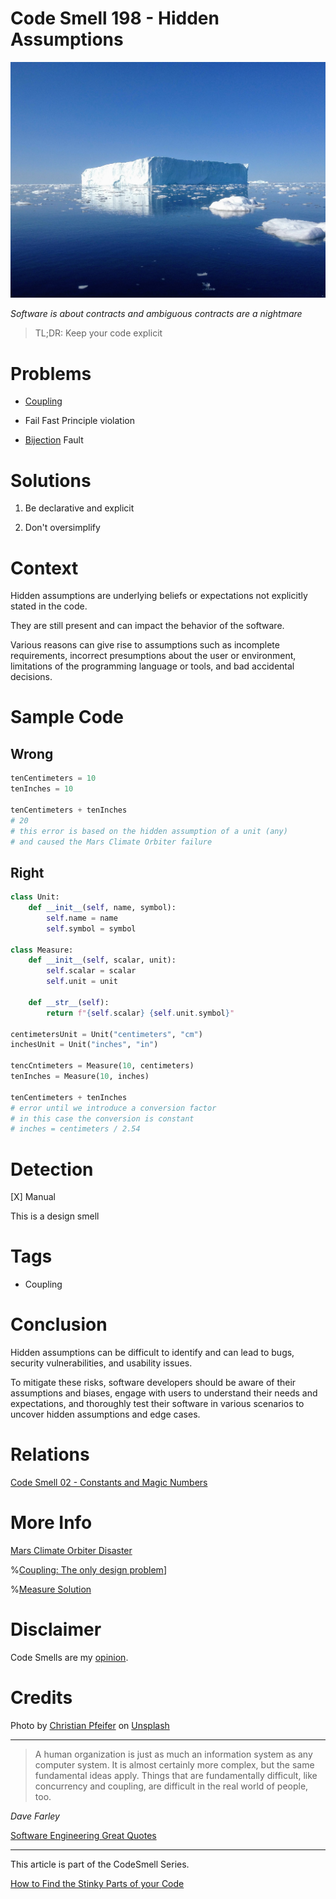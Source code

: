 # Code Smell 198 - Hidden Assumptions
            
![Code Smell 198 - Hidden Assumptions](Code%20Smell%20198%20-%20Hidden%20Assumptions.jpg)

*Software is about contracts and ambiguous contracts are a nightmare*

> TL;DR: Keep your code explicit

# Problems

- [Coupling](https://github.com/mcsee/Software-Design-Articles/tree/main/Articles/Theory/Coupling%20-%20The%20one%20and%20only%20software%20design%20problem/readme.md)

- Fail Fast Principle violation

- [Bijection](https://github.com/mcsee/Software-Design-Articles/tree/main/Articles/Theory/The%20One%20and%20Only%20Software%20Design%20Principle/readme.md) Fault

# Solutions

1.  Be declarative and explicit

2. Don't oversimplify

# Context

Hidden assumptions are underlying beliefs or expectations not explicitly stated in the code.

They are still present and can impact the behavior of the software.

Various reasons can give rise to assumptions such as incomplete requirements, incorrect presumptions about the user or environment, limitations of the programming language or tools, and bad accidental decisions.

# Sample Code

## Wrong

[Gist Url]: # (https://gist.github.com/mcsee/33f7a662d4394e6c94c6603f88d9e975)
```python
tenCentimeters = 10
tenInches = 10

tenCentimeters + tenInches
# 20
# this error is based on the hidden assumption of a unit (any)
# and caused the Mars Climate Orbiter failure 
```

## Right

[Gist Url]: # (https://gist.github.com/mcsee/a0ee2b3ec2e963149bb2b39a9cfa1a08)
```python
class Unit:
    def __init__(self, name, symbol):
        self.name = name
        self.symbol = symbol

class Measure:
    def __init__(self, scalar, unit):
        self.scalar = scalar
        self.unit = unit

    def __str__(self):
        return f"{self.scalar} {self.unit.symbol}"

centimetersUnit = Unit("centimeters", "cm")
inchesUnit = Unit("inches", "in")

tencCntimeters = Measure(10, centimeters)
tenInches = Measure(10, inches)

tenCentimeters + tenInches
# error until we introduce a conversion factor
# in this case the conversion is constant 
# inches = centimeters / 2.54

```

# Detection

[X] Manual

This is a design smell

# Tags

- Coupling 

# Conclusion

Hidden assumptions can be difficult to identify and can lead to bugs, security vulnerabilities, and usability issues. 

To mitigate these risks, software developers should be aware of their assumptions and biases, engage with users to understand their needs and expectations, and thoroughly test their software in various scenarios to uncover hidden assumptions and edge cases.

# Relations

[Code Smell 02 - Constants and Magic Numbers](https://github.com/mcsee/Software-Design-Articles/tree/main/Articles/Code%20Smells/Code%20Smell%2002%20-%20Constants%20and%20Magic%20Numbers/readme.md)

# More Info

[Mars Climate Orbiter Disaster](https://solarsystem.nasa.gov/missions/mars-climate-orbiter/in-depth/)

%[Coupling: The only design problem](https://github.com/mcsee/Software-Design-Articles/tree/main/Articles/Theory/Coupling%20-%20The%20one%20and%20only%20software%20design%20problem/readme.md)]

%[Measure Solution](https://www.semanticscholar.org/paper/Arithmetic-with-measurements-on-dynamically-typed-Wilkinson-Prieto/40ac4b9918f8fa71fde88449ce9261857317c192)

# Disclaimer

Code Smells are my [opinion](https://github.com/mcsee/Software-Design-Articles/tree/main/Articles/Blogging/I%20Wrote%20More%20than%2090%20Articles%20on%202021%20Here%20is%20What%20I%20Learned/readme.md).

# Credits

Photo by [Christian Pfeifer](https://unsplash.com/@sailingaroundtheworld) on [Unsplash](https://unsplash.com/photos/l6OraG-v0d8)
    
* * *

> A human organization is just as much an information system as any computer system. It is almost certainly more complex, but the same fundamental ideas apply. Things that are fundamentally difficult, like concurrency and coupling, are difficult in the real world of people, too.

_Dave Farley_
 
[Software Engineering Great Quotes](https://github.com/mcsee/Software-Design-Articles/tree/main/Articles/Quotes/Software%20Engineering%20Great%20Quotes/readme.md)

* * *

This article is part of the CodeSmell Series.

[How to Find the Stinky Parts of your Code](https://github.com/mcsee/Software-Design-Articles/tree/main/Articles/Code%20Smells/How%20to%20Find%20the%20Stinky%20parts%20of%20your%20Code/readme.md)